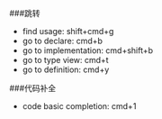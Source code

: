 ###跳转
- find usage: shift+cmd+g
- go to declare: cmd+b
- go to implementation: cmd+shift+b
- go to type view: cmd+t
- go to definition: cmd+y

###代码补全
- code basic completion: cmd+1
